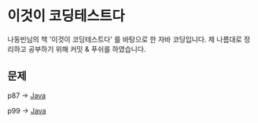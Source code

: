 # 이것이 코딩테스트다
나동빈님의 책 '이것이 코딩테스트다' 를 바탕으로 한 자바 코딩입니다.
제 나름대로 정리하고 공부하기 위해 커밋 & 푸쉬를 하였습니다.

## 문제
p87 -> [Java](https://github.com/azurealstn/coding-test/blob/master/greedy/Money.java)

p99 -> [Java](https://github.com/azurealstn/coding-test/blob/master/greedy/One.java)
